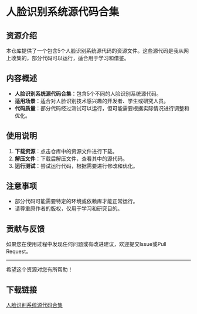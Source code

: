 # 人脸识别系统源代码合集

## 资源介绍

本仓库提供了一个包含5个人脸识别系统源代码的资源文件。这些源代码是我从网上收集的，部分代码可以运行，适合用于学习和借鉴。

## 内容概述

- **人脸识别系统源代码合集**：包含5个不同的人脸识别系统源代码。
- **适用场景**：适合对人脸识别技术感兴趣的开发者、学生或研究人员。
- **代码质量**：部分代码经过测试可以运行，但可能需要根据实际情况进行调整和优化。

## 使用说明

1. **下载资源**：点击仓库中的资源文件进行下载。
2. **解压文件**：下载后解压文件，查看其中的源代码。
3. **运行测试**：尝试运行代码，根据需要进行修改和优化。

## 注意事项

- 部分代码可能需要特定的环境或依赖库才能正常运行。
- 请尊重原作者的版权，仅用于学习和研究目的。

## 贡献与反馈

如果您在使用过程中发现任何问题或有改进建议，欢迎提交Issue或Pull Request。

---

希望这个资源对您有所帮助！

## 下载链接

[人脸识别系统源代码合集](https://pan.quark.cn/s/8b66538d3f58)